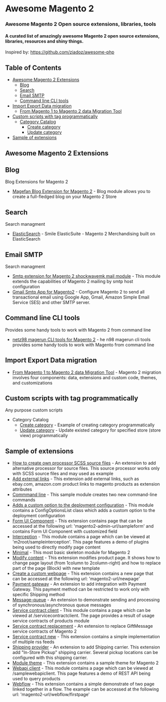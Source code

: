 # Awesome Magento 2
### Awesome Magento 2 Open source extensions, libraries, tools
#### A curated list of amazingly awesome Magento 2 open source extensions, libraries, resources and shiny things.

Inspired by: https://github.com/ziadoz/awesome-php

## Table of Contents
- [Awesome Magento 2 Extensions](#awesome-magento-2-extensions)
    - [Blog](#blog)
    - [Search](#search)
    - [Email SMTP](#email-smtp)
    - [Command line CLI tools](#command-line-cli-tools)
- [Import Export Data migration](#import-export-data-migration)
    - [From Magento 1 to Magento 2 data Migration Tool](#from-magento-1-to-magento-2-data-migration-tool)
- [Custom scripts with tag programmatically](#custom-scripts-with-tag-programmatically)
    - [Category Catalog](#category-catalog)
        - [Create category](#create-category)
        - [Update category](#update-category)
- [Sample of extensions](#sample-of-extensions)

## Awesome Magento 2 Extensions
## Blog
Blog Extensions for Magento 2

* [Magefan Blog Extension for Magento 2](https://github.com/magefan/module-blog) - Blog module allows you to create a full-fledged blog on your Magento 2 Store

## Search
Search managment

* [ElasticSearch](https://github.com/Smile-SA/elasticsuite) - Smile ElasticSuite - Magento 2 Merchandising built on ElasticSearch

## Email SMTP
Search managment

* [Smtp extension for Magento 2 shockwavemk mail module](https://github.com/shockwavemk/magento2-module-mail-smtp) - This module extends the capabilities of Magento 2 mailing by smtp host configuration
* [Gmail Smtp App for Magento2](https://github.com/magepal/magento2-gmailsmtpapp) - Configure Magento 2 to send all transactional email using Google App, Gmail, Amazon Simple Email Service (SES) and other SMTP server.

## Command line CLI tools
Provides some handy tools to work with Magento 2 from command line

* [netz98 magerun CLI tools for Magento 2](https://github.com/netz98/n98-magerun2) - he n98 magerun cli tools provides some handy tools to work with Magento from command line

## Import Export Data migration

* [From Magento 1 to Magento 2 data Migration Tool](https://github.com/magento/data-migration-tool) - Magento 2 migration involves four components: data, extensions and custom code, themes, and customizations

## Custom scripts with tag programmatically
Any purpose custom scripts
* Category Catalog
    * [Create category](https://github.com/coresh/magento2scripts/blob/master/magento2_create_category_programmatically.php) - Example of creating category programmatically
    * [Update category](https://github.com/coresh/magento2scripts/blob/master/magento2_update_category_programmatically.php) - Update existed category for specified store (store view) programmatically

## Sample of extensions

* [How to create own processor SCSS source files](https://github.com/magento/magento2-samples/tree/master/module-sample-scss) - An extension to add alternative processor for source files. This source processor works only with SCSS source files and may used as example
* [Add external links](https://github.com/magento/magento2-samples/tree/master/sample-external-links) - This extension add external links, such as ebay.com, amazon.com product links to magento products as extension attributes
* [Commmand line](https://github.com/magento/magento2-samples/tree/master/sample-module-command) - This sample module creates two new command-line commands
* [Adds a custom option to the deployment configuration](https://github.com/magento/magento2-samples/tree/master/sample-module-custom-deployment-config) - This module contains a ConfigOptionsList class which adds a custom option to the deployment configuration
* [Form UI Component](https://github.com/magento/magento2-samples/tree/master/sample-module-form-uicomponent) - This extension contains page that can be accessed at the following url: 'magento2-admin-url/sampleform' and contains Form UI Component with customized field
* [Interception](https://github.com/magento/magento2-samples/tree/master/sample-module-interception) - This module contains a page which can be viewed at 'm2root/sampleinterception'. This page features a demo of plugins being used to directly modify page content
* [Minimal](https://github.com/magento/magento2-samples/tree/master/sample-module-minimal) - This most basic skeleton module for Magento 2
* [Modify content](https://github.com/magento/magento2-samples/tree/master/sample-module-modifycontent) - This extension modifies product page. It shows how to change page layout (from 1column to 2column-right) and how to replace part of the page (Block) with new template
* [Create a custom webpage](https://github.com/magento/magento2-samples/tree/master/sample-module-newpage) - This extension contains a new page that can be accessed at the following url: 'magento2-url/newpage'
* [Payment gateway](https://github.com/magento/magento2-samples/tree/master/sample-module-payment-gateway) - An extension to add integration with Payment Gateway. This payment method can be restricted to work only with specific Shipping method
* [Message-queue](https://github.com/magento/magento2-samples/tree/master/sample-module-sample-message-queue) - An extension to demonstrate sending and processing of synchronous/asynchronous queue messages
* [Service contract client](https://github.com/magento/magento2-samples/tree/master/sample-module-service-contract-client) - This module contains a page which can be viewed at /servicecontractclient. The page provides a result of usage service contracts of products module
* [Service contract replacement](https://github.com/magento/magento2-samples/tree/master/sample-module-service-contract-replacement) - An extension to replace GiftMessage service contracts of Magento 2
* [Service contract new](https://github.com/magento/magento2-samples/tree/master/sample-module-servicecontract-new) - This extension contains a simple implementation of multiple rss feeds
* [Shipping provider](https://github.com/magento/magento2-samples/tree/master/sample-module-shipping-provider) - An extension to add Shipping carrier. This extension add "In-Store Pickup" shipping carrier. Several pickup locations can be configured with this shipping carrier.
* [Module theme](https://github.com/magento/magento2-samples/tree/master/sample-module-theme) - This extension contains a sample theme for Magento 2
* [Webapi client](https://github.com/magento/magento2-samples/tree/master/sample-module-webapi-client) - This module contains a page which can be viewed at /samplewebapiclient. This page features a demo of REST API being used to query products
* [Webflow](https://github.com/magento/magento2-samples/tree/master/sample-module-webflow) - This extension contains a simple demonstrate of two page linked together in a flow. The example can be accessed at the following url: 'magento2-url/webflow/firstpage'



